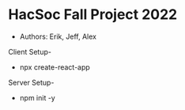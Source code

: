 # HacSoc Fall Project 2022
* Authors: Erik, Jeff, Alex



Client Setup-
* npx create-react-app


Server Setup-
* npm init -y